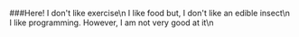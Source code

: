 ###Here!
I don't like exercise\n
I like food but, I don't like an edible insect\n
I like programming. However, I am not very good at it\n 

<!--
**jwyoon1220/jwyoon1220** is a ✨ _special_ ✨ repository because its `README.md` (this file) appears on your GitHub profile.

Here are some ideas to get you started:


-->
